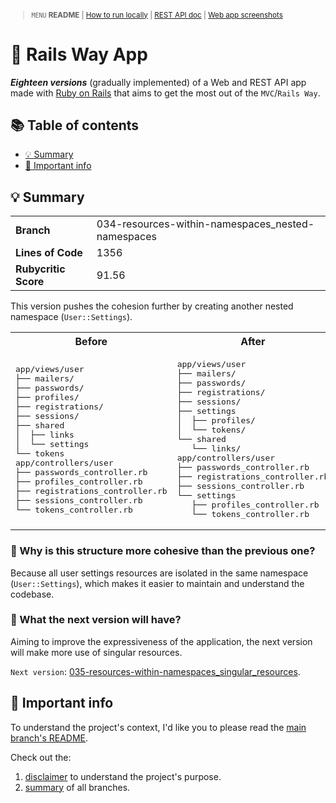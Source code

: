 <small>

> `MENU` **README** | [How to run locally](./docs/00_INSTALLATION.md) | [REST API doc](./docs/01_REST_API_DOC.md) | [Web app screenshots](./docs/02_WEB_APP_SCREENSHOTS.md)

</small>

# 🚆 Rails Way App <!-- omit in toc -->

_**Eighteen versions**_ (gradually implemented) of a Web and REST API app made with [Ruby on Rails](https://guides.rubyonrails.org/) that aims to get the most out of the `MVC`/`Rails Way`.

## 📚 Table of contents <!-- omit in toc -->

- [💡 Summary](#-summary)
- [📣 Important info](#-important-info)

## 💡 Summary

<table>
  <tr><td><strong>Branch</strong></td><td>034-resources-within-namespaces_nested-namespaces</td></tr>
  <tr><td><strong>Lines of Code</strong></td><td>1356</td></tr>
  <tr><td><strong>Rubycritic Score</strong></td><td>91.56</td></tr>
</table>

This version pushes the cohesion further by creating another nested namespace (`User::Settings`).

<table>
  <tr>
    <th>Before</th>
    <th>After</th>
  </tr>
  <tr>
    <td>
      <pre>
app/views/user
├── mailers/
├── passwords/
├── profiles/
├── registrations/
├── sessions/
├── shared
│  ├── links
│  └── settings
└── tokens
app/controllers/user
├── passwords_controller.rb
├── profiles_controller.rb
├── registrations_controller.rb
├── sessions_controller.rb
└── tokens_controller.rb</pre>
    </td>
    <td>
      <pre>
app/views/user
├── mailers/
├── passwords/
├── registrations/
├── sessions/
├── settings
│  ├── profiles/
│  └── tokens/
└── shared
   └── links/
app/controllers/user
├── passwords_controller.rb
├── registrations_controller.rb
├── sessions_controller.rb
└── settings
   ├── profiles_controller.rb
   └── tokens_controller.rb</pre>
    </td>
  </tr>
</table>

### 🤔 Why is this structure more cohesive than the previous one? <!-- omit in toc -->

Because all user settings resources are isolated in the same namespace (`User::Settings`), which makes it easier to maintain and understand the codebase.

### 🔎 What the next version will have? <!-- omit in toc -->

Aiming to improve the expressiveness of the application, the next version will make more use of singular resources.

`Next version`: [035-resources-within-namespaces_singular_resources](https://github.com/solid-process/rails-way-app/tree/035-resources-within-namespaces_singular_resources?tab=readme-ov-file).

## 📣 Important info

To understand the project's context, I'd like you to please read the [main branch's README](https://github.com/solid-process/rails-way-app/tree/main?tab=readme-ov-file).

Check out the:
1. [disclaimer](https://github.com/solid-process/rails-way-app/tree/main?tab=readme-ov-file#-disclaimer) to understand the project's purpose.
2. [summary](https://github.com/solid-process/rails-way-app/tree/main?tab=readme-ov-file#-repository-branches) of all branches.
